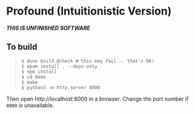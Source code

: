 # Profound (Intuitionistic Version)

***THIS IS UNFINISHED SOFTWARE***

## To build

>     $ dune build @check # this may fail -- that's OK!
>     $ opam install . --deps-only
>     $ npm install
>     $ cd demo
>     $ make
>     $ python3 -m http.server 8000

Then open http://localhost:8000 in a browser. Change the port number if `8000`
is unavailable.
